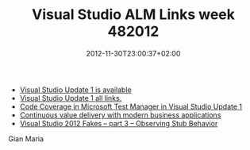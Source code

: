 ﻿---
title: "Visual Studio ALM Links week 482012"
description: ""
date: 2012-11-30T23:00:37+02:00
draft: false
tags: [Visual Studio ALM]
categories: [Team Foundation Server]
---
- [Visual Studio Update 1 is available](http://blogs.msdn.com/b/bharry/archive/2012/11/26/visual-studio-2012-update-1-is-available.aspx)
- [Visual Studio Update 1 all links.](http://blogs.msdn.com/b/visualstudioalm/archive/2012/11/26/visual-studio-and-team-foundation-server-2012-update-1-now-available.aspx)
- [Code Coverage in Microsoft Test Manager in Visual Studio Update 1](http://Code%20Coverage%20in%20Microsoft%20Test%20Manager%20in%20Visual%20Studio%20Update%201)
- [Continuous value delivery with modern business applications](http://blog.hinshelwood.com/continuous-value-delivery-with-modern-business-applications/?utm_source=feedblitz&amp;utm_medium=FeedBlitzRss&amp;utm_campaign=visualstudioalm)
- [Visual Studio 2012 Fakes – part 3 – Observing Stub Behavior](http://www.peterprovost.org//blog/2012/11/29/visual-studio-2012-fakes-part-3/?utm_source=feedburner&amp;utm_medium=feed&amp;utm_campaign=Feed%3A+GeekNoise+%28Geek+Noise%29)

Gian Maria
